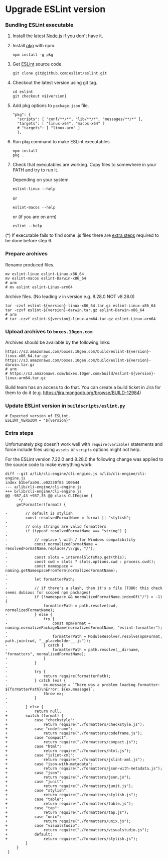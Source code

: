 # Upgrade ESLint version

### Bundling ESLint executable

1. Install the latest [Node.js](https://nodejs.org/en/download/) if you don't have it.
2. Install [pkg](https://www.npmjs.com/package/pkg) with npm.
   ```
   npm install -g pkg
   ```
3. Get [ESLint](https://github.com/eslint/eslint) source code.
   ```
   git clone git@github.com:eslint/eslint.git
   ```
4. Checkout the latest version using git tag.
   ```
   cd eslint
   git checkout v${version}
   ```
5. Add pkg options to `package.json` file.
   ```
   "pkg": {
     "scripts": [ "conf/**/*", "lib/**/*", "messages/**/*" ],
     "targets": [ "linux-x64", "macos-x64" ]
     # "targets": [ "linux-arm" ]
     },
   ```
6. Run pkg command to make ESLint executables.
   ```
   npm install
   pkg .
   ```
7. Check that executables are working.
   Copy files to somewhere in your PATH and try to run it.

   Depending on your system

   ```
   eslint-linux --help
   ```

   or

   ```
   eslint-macos --help
   ```

   or (if you are on arm)

   ```
   eslint --help
   ```

(\*) If executable fails to find some .js files there are [extra steps](#extra-steps)
required to be done before step 6.

### Prepare archives

Rename produced files.

```
mv eslint-linux eslint-Linux-x86_64
mv eslint-macos eslint-Darwin-x86_64
# arm
# mv eslint eslint-Linux-arm64
```

Archive files. (No leading v in version e.g. 8.28.0 NOT v8.28.0)

```
tar -czvf eslint-${version}-linux-x86_64.tar.gz eslint-Linux-x86_64
tar -czvf eslint-${version}-darwin.tar.gz eslint-Darwin-x86_64
# arm
# tar -czvf eslint-${version}-linux-arm64.tar.gz eslint-Linux-arm64
```

### Upload archives to `boxes.10gen.com`

Archives should be available by the following links:

```
https://s3.amazonaws.com/boxes.10gen.com/build/eslint-${version}-linux-x86_64.tar.gz
https://s3.amazonaws.com/boxes.10gen.com/build/eslint-${version}-darwin.tar.gz
# arm
# https://s3.amazonaws.com/boxes.10gen.com/build/eslint-${version}-linux-arm64.tar.gz
```

Build team has an access to do that.
You can create a build ticket in Jira for them to do it
(e.g. https://jira.mongodb.org/browse/BUILD-12984)

### Update ESLint version in `buildscripts/eslint.py`

```
# Expected version of ESLint.
ESLINT_VERSION = "${version}"
```

### Extra steps

Unfortunately pkg doesn't work well with `require(variable)` statements
and force include files using `assets` or `scripts` options might not help.

For the ESLint version 7.22.0 and 8.28.0 the following change was applied to the
source code to make everything work:

```
diff --git a/lib/cli-engine/cli-engine.js b/lib/cli-engine/cli-engine.js
index b1befaa04..e02230f83 100644
--- a/lib/cli-engine/cli-engine.js
+++ b/lib/cli-engine/cli-engine.js
@@ -987,43 +987,35 @@ class CLIEngine {
      */
     getFormatter(format) {

-        // default is stylish
-        const resolvedFormatName = format || "stylish";
-
-        // only strings are valid formatters
-        if (typeof resolvedFormatName === "string") {
-
-            // replace \ with / for Windows compatibility
-            const normalizedFormatName = resolvedFormatName.replace(/\\/gu, "/");
-
-            const slots = internalSlotsMap.get(this);
-            const cwd = slots ? slots.options.cwd : process.cwd();
-            const namespace = naming.getNamespaceFromTerm(normalizedFormatName);
-
-            let formatterPath;
-
-            // if there's a slash, then it's a file (TODO: this check seems dubious for scoped npm packages)
-            if (!namespace && normalizedFormatName.indexOf("/") > -1) {
-                formatterPath = path.resolve(cwd, normalizedFormatName);
-            } else {
-                try {
-                    const npmFormat = naming.normalizePackageName(normalizedFormatName, "eslint-formatter");
-
-                    formatterPath = ModuleResolver.resolve(npmFormat, path.join(cwd, "__placeholder__.js"));
-                } catch {
-                    formatterPath = path.resolve(__dirname, "formatters", normalizedFormatName);
-                }
-            }
-
-            try {
-                return require(formatterPath);
-            } catch (ex) {
-                ex.message = `There was a problem loading formatter: ${formatterPath}\nError: ${ex.message}`;
-                throw ex;
-            }
-
-        } else {
-            return null;
+        switch (format) {
+            case "checkstyle":
+                return require("./formatters/checkstyle.js");
+            case "codeframe":
+                return require("./formatters/codeframe.js");
+            case "compact":
+                return require("./formatters/compact.js");
+            case "html":
+                return require("./formatters/html.js");
+            case "jslint-xml":
+                return require("./formatters/jslint-xml.js");
+            case "json-with-metadata":
+                return require("./formatters/json-with-metadata.js");
+            case "json":
+                return require("./formatters/json.js");
+            case "junit":
+                return require("./formatters/junit.js");
+            case "stylish":
+                return require("./formatters/stylish.js");
+            case "table":
+                return require("./formatters/table.js");
+            case "tap":
+                return require("./formatters/tap.js");
+            case "unix":
+                return require("./formatters/unix.js");
+            case "visualstudio":
+                return require("./formatters/visualstudio.js");
+            default:
+                return require("./formatters/stylish.js");
         }
     }
 }
```
